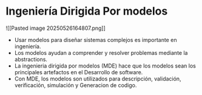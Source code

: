 # **Ingeniería Dirigida Por modelos**

![[Pasted image 20250526164807.png]]

- Usar modelos para diseñar sistemas complejos es importante en ingeniería.
- Los modelos ayudan a comprender y resolver problemas mediante la abstractions.
- La ingenieria dirigida por modelos (MDE) hace que los modelos sean los principales artefactos en el Desarrollo de software.
- Con MDE, los modelos son utilizados para descripción, validación, verificación, simulación y Generacion de codigo.